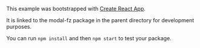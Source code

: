 This example was bootstrapped with [Create React App](https://github.com/facebook/create-react-app).

It is linked to the modal-fz package in the parent directory for development purposes.

You can run `npm install` and then `npm start` to test your package.
